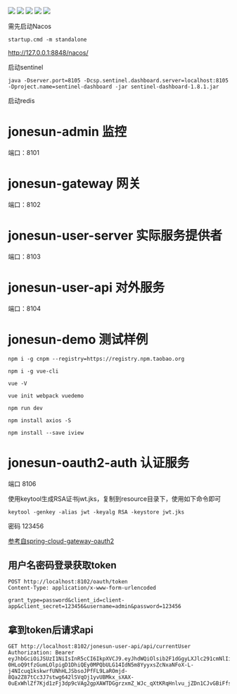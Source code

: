 ![](https://img.shields.io/badge/spring--cloud--jonesun-v1.0.0-blue)
[![](https://img.shields.io/github/stars/hxrui/spring-cloud-jonesun.svg?style=social&label=Stars)](https://github.com/jonesun/spring-cloud-jonesun/stargazers)
![](https://img.shields.io/badge/SpringBoot-2.4.4-brightgreen.svg)
![](https://img.shields.io/badge/SpringCloud-2020-green.svg)
![](https://img.shields.io/badge/SpringCloudAlibaba-2020-green.svg)


需先启动Nacos

```shell
startup.cmd -m standalone
```

http://127.0.0.1:8848/nacos/

启动sentinel

```shell
java -Dserver.port=8105 -Dcsp.sentinel.dashboard.server=localhost:8105 -Dproject.name=sentinel-dashboard -jar sentinel-dashboard-1.8.1.jar

```

启动redis

# jonesun-admin 监控

端口：8101

# jonesun-gateway 网关

端口：8102

# jonesun-user-server 实际服务提供者

端口：8103

# jonesun-user-api 对外服务

端口：8104

# jonesun-demo 测试样例

```shell
npm i -g cnpm --registry=https://registry.npm.taobao.org

npm i -g vue-cli

vue -V

vue init webpack vuedemo

npm run dev

npm install axios -S

npm install --save iview
```

# jonesun-oauth2-auth 认证服务

端口 8106

使用keytool生成RSA证书jwt.jks，复制到resource目录下，使用如下命令即可

```shell
keytool -genkey -alias jwt -keyalg RSA -keystore jwt.jks
```
密码 123456

[参考自spring-cloud-gateway-oauth2](https://github.com/it-wwh/spring-cloud-gateway-oauth2.git)

## 用户名密码登录获取token

```shell
POST http://localhost:8102/oauth/token
Content-Type: application/x-www-form-urlencoded

grant_type=password&client_id=client-app&client_secret=123456&username=admin&password=123456
```

## 拿到token后请求api

```shell
GET http://localhost:8102/jonesun-user-api/api/currentUser
Authorization: Bearer eyJhbGciOiJSUzI1NiIsInR5cCI6IkpXVCJ9.eyJhdWQiOlsib2F1dGgyLXJlc291cmNlIiwiam9uZXN1bi11c2VyLWFwaSJdLCJ1c2VyX25hbWUiOiJhZG1pbiIsInNjb3BlIjpbImFsbCJdLCJpZCI6MSwiZXhwIjoxNjE4MjA5OTE2LCJhdXRob3JpdGllcyI6WyJBRE1JTiJdLCJqdGkiOiJkMTg0NTFiNS0yOTNkLTRlNDQtOTU3Ni0wMzc4NWZkZmUxMjMiLCJjbGllbnRfaWQiOiJjbGllbnQtYXBwIn0.LJRgcbRxEVJAGXdWX33kBIvptOZ0GqZoUwOTbB9XoeHBL5c2fzaFuhaH-0HLoQ9tfzGumLOlpigD1DhiQEy0MPQbULG14IdN5m8YyyxsZcNxaNFoX-L-j4NIcuq1kskwrfUNhHLJSbsoJPfFL9LaROmjd-8Qa2Z87tCc3J7stwg642lSVqOj1yvUBMkx_sXAX-0uExWhlZf7Kjd1zFj3dp9cVAg2gpXAWTDGgrzxmZ_WJc_qXtKRqHnlvu_jZDn1CJvGBiFfs6mH7jeCxRjq5JocjMBKcH7zLrxbprNNE7E8eurRVHXAyoAdFu1brnkIjPGTHc7G9wMweAvbf8KndQ
```